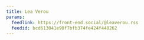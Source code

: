 ```yaml
---
title: Lea Verou
params:
  feedlink: https://front-end.social/@leaverou.rss
  feedid: bcd613041e90f7bfb374fe424f448262
---
```

